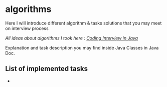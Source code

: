 # algorithms
Here I will introduce different algorithm &amp; tasks solutions that you may meet on interview process

*All ideas about algorithms I took here : [Coding Interview in Java](http://www.programcreek.com/2012/11/top-10-algorithms-for-coding-interview/)*

Explanation and task description you may find inside Java Classes in Java Doc.

## List of implemented tasks
- 
